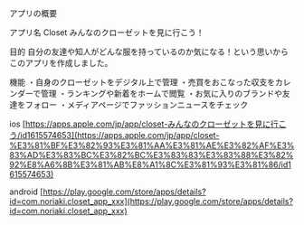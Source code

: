 アプリの概要

アプリ名
Closet みんなのクローゼットを見に行こう！

目的
自分の友達や知人がどんな服を持っているのか気になる！という思いからこのアプリを作成しました。

機能
・自身のクローゼットをデジタル上で管理
・売買をおこなった収支をカレンダーで管理
・ランキングや新着をホームで閲覧
・お気に入りのブランドや友達をフォロー
・メディアページでファッションニュースをチェック


ios [https://apps.apple.com/jp/app/closet-みんなのクローゼットを見に行こう/id1615574653](https://apps.apple.com/jp/app/closet-%E3%81%BF%E3%82%93%E3%81%AA%E3%81%AE%E3%82%AF%E3%83%AD%E3%83%BC%E3%82%BC%E3%83%83%E3%83%88%E3%82%92%E8%A6%8B%E3%81%AB%E8%A1%8C%E3%81%93%E3%81%86/id1615574653)

android [https://play.google.com/store/apps/details?id=com.noriaki.closet_app_xxx](https://play.google.com/store/apps/details?id=com.noriaki.closet_app_xxx)
